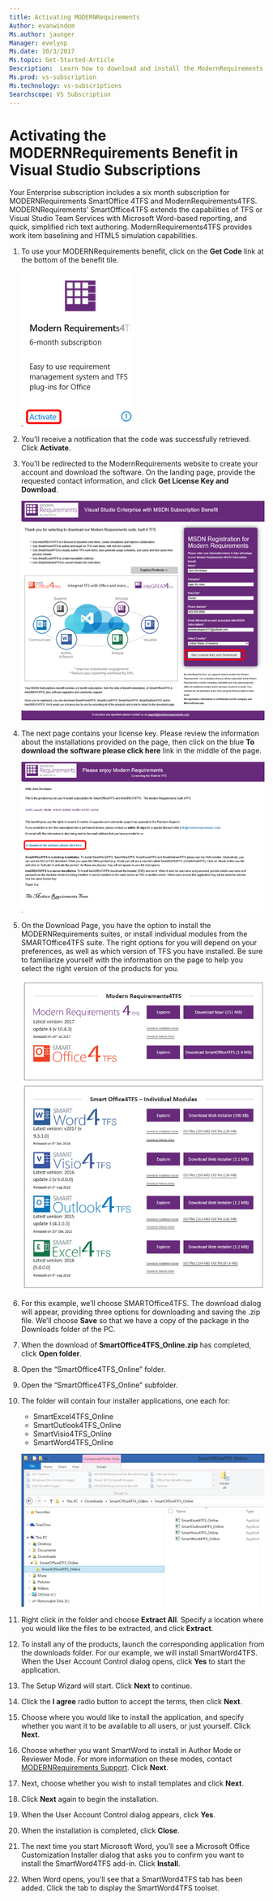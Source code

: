 ```yaml
---
title: Activating MODERNRequirements 
Author: evanwindom
Ms.author: jaunger
Manager: evelynp
Ms.date: 10/3/2017
Ms.topic: Get-Started-Article
Description:  Learn how to download and install the ModernRequirements suite of products included in your Visual Studio Enterprise subscription. 
Ms.prod: vs-subscription
Ms.technology: vs-subscriptions
Searchscope: VS Subscription
---
```


# Activating the MODERNRequirements Benefit in Visual Studio Subscriptions
Your Enterprise subscription includes a six month subscription for MODERNRequirements SmartOffice 4TFS and ModernRequirements4TFS.  MODERNRequirements’ SmartOffice4TFS extends the capabilities of TFS or Visual Studio Team Services with Microsoft Word-based reporting, and quick, simplified rich text authoring.  ModernRequirements4TFS provides work item baselining and HTML5 simulation capabilities.  


1.	To use your MODERNRequirements benefit, click on the **Get Code** link at the bottom of the benefit tile.   

    ![ModernRequirements Benefit Tile](_img\vs-modernreq\vs-modernreq-tile.png)

2.	You’ll receive a notification that the code was successfully retrieved.  Click **Activate**. 

3.  You’ll be redirected to the ModernRequirements website to create your account and download the software.  On the landing page, provide the requested contact information, and click **Get License Key and Download**.

    ![ModernRequirements Landing Page](_img\vs-modernreq\vs-modernreq-landing.png)


4.	The next page contains your license key.  Please review the information about the installations provided on the page, then click on the blue **To download the software please click here** link in the middle of the page.  

    ![ModernRequirements License Key](_img\vs-modernreq\vs-modernreq-license-new-resized.png)


5.	On the Download Page, you have the option to install the MODERNRequirements suites, or install individual modules from the SMARTOffice4TFS suite.  The right options for you will depend on your preferences, as well as which version of TFS you have installed.  Be sure to familiarize yourself with the information on the page to help you select the right version of the products for you.  

    ![ModernRequirement Download Options](_img\vs-modernreq\vs-modernreq-download-page-new.png)

6.	For this example, we’ll choose SMARTOffice4TFS.  The download dialog will appear, providing three options for downloading and saving the .zip file.  We’ll choose **Save** so that we have a copy of the package in the Downloads folder of the PC. 

7.	When the download of **SmartOffice4TFS_Online.zip** has completed, click **Open folder**. 

8.	Open the “SmartOffice4TFS_Online” folder.  

9.	Open the “SmartOffice4TFS_Online” subfolder. 

10.	The folder will contain four installer applications, one each for:
    - SmartExcel4TFS_Online
    - SmartOutlook4TFS_Online
    - SmartVisio4TFS_Online
    - SmartWord4TFS_Online

    ![ModernRequirement Download Options](_img\vs-modernreq\vs-modernreq-downloaded-cropped.png)

11.	Right click in the folder and choose **Extract All**.  Specify a location where you would like the files to be extracted, and click **Extract**. 

12.	To install any of the products, launch the corresponding application from the downloads folder.  For our example, we will install SmartWord4TFS.  When the User Account Control dialog opens, click **Yes** to start the application. 

13.	The Setup Wizard will start.  Click **Next** to continue. 

14. Click the **I agree** radio button to accept the terms, then click **Next**. 

15.	Choose where you would like to install the application, and specify whether you want it to be available to all users, or just yourself.  Click **Next**. 

16.	Choose whether you want SmartWord to install in Author Mode or Reviewer Mode.  For more information on these modes, contact [MODERNRequirements Support](http://www.modernrequirements.com/support-2/).  Click **Next**.

17.	Next, choose whether you wish to install templates and click **Next**.  

18.	Click **Next** again to begin the installation.  

19.	When the User Account Control dialog appears, click **Yes**. 

20.	When the installation is completed, click **Close**.

21.	The next time you start Microsoft Word, you’ll see a Microsoft Office Customization Installer dialog that asks you to confirm you want to install the SmartWord4TFS add-in.  Click **Install**.

22.	When Word opens, you’ll see that a SmartWord4TFS tab has been added. Click the tab to display the SmartWord4TFS toolset. 

